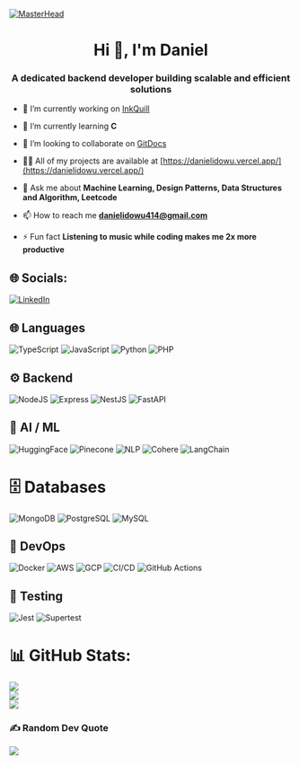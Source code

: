 [![MasterHead](https://mir-s3-cdn-cf.behance.net/project_modules/1400/6c0f9b95746151.5e9ecde69599e.gif)](https://github.com/daniel-idowu-01)

<h1 align="center">Hi 👋, I'm Daniel</h1>
<h3 align="center">A dedicated backend developer building scalable and efficient solutions</h3>

- 🔭 I’m currently working on [InkQuill](https://inkquill.vercel.app/)

- 🌱 I’m currently learning **C**

- 👯 I’m looking to collaborate on [GitDocs](https://getgitdocs.netlify.app/)

- 👨‍💻 All of my projects are available at [https://danielidowu.vercel.app/](https://danielidowu.vercel.app/)

- 💬 Ask me about **Machine Learning, Design Patterns, Data Structures and Algorithm, Leetcode**

- 📫 How to reach me **danielidowu414@gmail.com**

- ⚡ Fun fact **Listening to music while coding makes me 2x more productive**

## 🌐 Socials:
[![LinkedIn](https://img.shields.io/badge/LinkedIn-%230077B5.svg?logo=linkedin&logoColor=white)](https://linkedin.com/in/ekatusiime)

## 🌐 Languages
![TypeScript](https://img.shields.io/badge/TypeScript-1E1E1E?style=for-the-badge&logo=typescript&logoColor=3178C6)
![JavaScript](https://img.shields.io/badge/JavaScript-1E1E1E?style=for-the-badge&logo=javascript&logoColor=F7DF1E)
![Python](https://img.shields.io/badge/Python-1E1E1E?style=for-the-badge&logo=python&logoColor=ffdd54)
![PHP](https://img.shields.io/badge/PHP-1E1E1E?style=for-the-badge&logo=php&logoColor=777BB4)

## ⚙️ Backend
![NodeJS](https://img.shields.io/badge/Node.js-1E1E1E?style=for-the-badge&logo=node.js&logoColor=6DA55F)
![Express](https://img.shields.io/badge/Express.js-1E1E1E?style=for-the-badge&logo=express&logoColor=61DAFB)
![NestJS](https://img.shields.io/badge/Nest.js-1E1E1E?style=for-the-badge&logo=nestjs&logoColor=E0234E)
![FastAPI](https://img.shields.io/badge/FastAPI-1E1E1E?style=for-the-badge&logo=fastapi&logoColor=009688)

## 🤖 AI / ML
![HuggingFace](https://img.shields.io/badge/HuggingFace-1E1E1E?style=for-the-badge&logo=huggingface&logoColor=FFD21E)
![Pinecone](https://img.shields.io/badge/Pinecone-1E1E1E?style=for-the-badge&logo=pinecone&logoColor=00AEEF)
![NLP](https://img.shields.io/badge/NLP-1E1E1E?style=for-the-badge&logo=spark&logoColor=white)
![Cohere](https://img.shields.io/badge/Cohere-1E1E1E?style=for-the-badge&logo=cohere&logoColor=white)
![LangChain](https://img.shields.io/badge/LangChain-1E1E1E?style=for-the-badge&logo=chainlink&logoColor=2A5ADA)

# 🗄️ Databases
![MongoDB](https://img.shields.io/badge/MongoDB-1E1E1E?style=for-the-badge&logo=mongodb&logoColor=4ea94b)
![PostgreSQL](https://img.shields.io/badge/PostgreSQL-1E1E1E?style=for-the-badge&logo=postgresql&logoColor=336791)
![MySQL](https://img.shields.io/badge/MySQL-1E1E1E?style=for-the-badge&logo=mysql&logoColor=4479A1)

## 🔧 DevOps
![Docker](https://img.shields.io/badge/Docker-1E1E1E?style=for-the-badge&logo=docker&logoColor=2496ED)
![AWS](https://img.shields.io/badge/AWS-1E1E1E?style=for-the-badge&logo=amazon-aws&logoColor=FF9900)
![GCP](https://img.shields.io/badge/GCP-1E1E1E?style=for-the-badge&logo=googlecloud&logoColor=4285F4)
![CI/CD](https://img.shields.io/badge/CI%2FCD-1E1E1E?style=for-the-badge&logo=githubactions&logoColor=white)
![GitHub Actions](https://img.shields.io/badge/GitHub%20Actions-1E1E1E?style=for-the-badge&logo=githubactions&logoColor=2671E5)

## 🧪 Testing
![Jest](https://img.shields.io/badge/Jest-1E1E1E?style=for-the-badge&logo=jest&logoColor=C21325)
![Supertest](https://img.shields.io/badge/Supertest-1E1E1E?style=for-the-badge&logo=testcafe&logoColor=white)

# 📊 GitHub Stats:
![](https://github-readme-stats.vercel.app/api/top-langs?username=daniel-idowu-01&theme=gruvbox&include_all_commits=true&count_private=true&show_icons=true&locale=en&layout=compact)<br/>
![](https://github-readme-stats.vercel.app/api?username=daniel-idowu-01&theme=gruvbox&include_all_commits=true&count_private=true&show_icons=true&locale=en)<br/>
![](https://github-readme-streak-stats.herokuapp.com/?user=daniel-idowu-01&theme=gruvbox)

### ✍️ Random Dev Quote
![](https://quotes-github-readme.vercel.app/api?type=horizontal&theme=radical)

